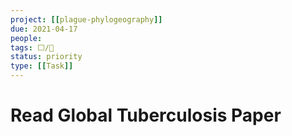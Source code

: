 ```yaml
---
project: [[plague-phylogeography]]
due: 2021-04-17
people:
tags: ⬜/🧨 
status: priority
type: [[Task]]
---
```


# Read Global Tuberculosis Paper